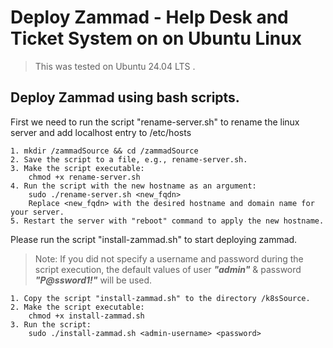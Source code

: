 # **Deploy Zammad - Help Desk and Ticket System on on Ubuntu Linux**
>This was tested on Ubuntu 24.04 LTS .

## Deploy Zammad using bash scripts.
First we need to run the script "rename-server.sh" to rename the linux server and add localhost entry to /etc/hosts

```
1. mkdir /zammadSource && cd /zammadSource
2. Save the script to a file, e.g., rename-server.sh.
3. Make the script executable:
    chmod +x rename-server.sh
4. Run the script with the new hostname as an argument:
    sudo ./rename-server.sh <new_fqdn>
    Replace <new_fqdn> with the desired hostname and domain name for your server.
5. Restart the server with "reboot" command to apply the new hostname. 
```

Please run the script "install-zammad.sh" to start deploying zammad.
>Note: If you did not specify a username and password during the script execution, the default values of user ***"admin"*** & password ***"P@ssword1!"*** will be used.
```
1. Copy the script "install-zammad.sh" to the directory /k8sSource.
2. Make the script executable:
    chmod +x install-zammad.sh
3. Run the script:
    sudo ./install-zammad.sh <admin-username> <password>

```